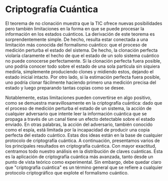 # Criptografía Cuántica 

El teorema de no clonación muestra que la TIC ofrece nuevas posibilidades pero también limitaciones en la forma en que se puede procesar la información en los estados cuánticos. La derivación de este teorema es sorprendentemente simple. De hecho, resulta estar conectada a una limitación más conocida del formalismo cuántico: que el proceso de medición perturba el estado del sistema. De hecho, la clonación perfecta violaría claramente el hecho de que el estado de un solo sistema cuántico no puede conocerse perfectamente. Si la clonación perfecta fuera posible, uno podría conocer todo sobre el estado de una sola partícula sin siquiera medirla, simplemente produciendo clones y midiendo estos, dejando el estado inicial intacto. Por otro lado, si la estimación perfecta fuera posible, uno podría clonar fácilmente haciendo primero una medición precisa del estado y luego preparando tantas copias como se desee.

Notablemente, estas limitaciones pueden convertirse en algo positivo, como se demuestra maravillosamente en la criptografía cuántica: dado que el proceso de medición perturba el estado de un sistema, la acción de cualquier adversario que intente leer la información cuántica que se propaga a través de un canal tiene un efecto detectable sobre el estado enviado. En otras palabras, la acción del adversario, también conocido como el espía, está limitada por la incapacidad de producir una copia perfecta del estado cuántico. Estas dos ideas están en la base de cualquier protocolo de criptografía cuántica. A continuación, presentamos varios de los principales resultados en criptografía cuántica. Con mayor exactitud, centramos todo nuestro análisis en la distribución de claves cuánticas. Esta es la aplicación de criptografía cuántica más avanzada, tanto desde un punto de vista teórico como experimental. Sin embargo, debe quedar claro que "criptografía cuántica" es un término general que se refiere a cualquier protocolo criptográfico que explote el formalismo cuántico.